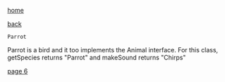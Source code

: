 [home](./page01.md)

[back](./page04.md)

```
Parrot
```

Parrot is a bird and it too implements the Animal interface. For this class, getSpecies returns "Parrot" and makeSound returns "Chirps"



[page 6](./page06.md)
